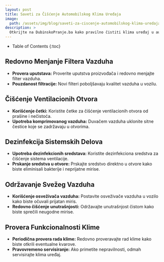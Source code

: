 ```yaml
---
layout: post
title: Saveti za Čišćenje Automobilskog Klima Uređaja
image: 
  path: /assets/img/blog/saveti-za-ciscenje-automobilskog-klima-uredaja_dubinsko-pranje-ba.png
description: >
  Otkrijte na DubinskoPranje.ba kako pravilno čistiti klima uređaj u automobilu. Saveti za održavanje svežeg vazduha i efikasnog rada klimatizacije.
---
```



- Table of Contents
{:toc}


## Redovno Menjanje Filtera Vazduha

- **Provera uputstava:** Proverite uputstva proizvođača i redovno menjajte filter vazduha.
- **Pouzdanost filtracije:** Novi filteri poboljšavaju kvalitet vazduha u vozilu.

## Čišćenje Ventilacionih Otvora

- **Korišćenje četki:** Koristite četke za čišćenje ventilacionih otvora od prašine i nečistoća.
- **Upotreba komprimovanog vazduha:** Duvačem vazduha uklonite sitne čestice koje se zadržavaju u otvorima.

## Dezinfekcija Sistemskih Delova

- **Upotreba dezinfekcionih sredstava:** Koristite dezinfekciona sredstva za čišćenje sistema ventilacije.
- **Prskanje sredstva u otvore:** Prskajte sredstvo direktno u otvore kako biste eliminisali bakterije i neprijatne mirise.

## Održavanje Svežeg Vazduha

- **Korišćenje osveživača vazduha:** Postavite osveživače vazduha u vozilo kako biste očuvali prijatan miris.
- **Redovno čišćenje unutrašnjosti:** Održavajte unutrašnjost čistom kako biste sprečili neugodne mirise.

## Provera Funkcionalnosti Klime

- **Periodična provera rada klime:** Redovno proveravajte rad klime kako biste otkrili eventualne kvarove.
- **Pravovremeno servisiranje:** Ako primetite nepravilnosti, odmah servisirajte klima uređaj.